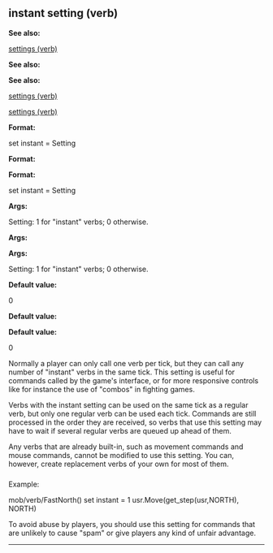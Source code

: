 

 instant setting (verb)
------------------------




**See also:** 


[settings (verb)](#/verb/set) 



**See also:** 

**See also:**

[settings (verb)](#/verb/set) 

[settings (verb)](#/verb/set)


**Format:** 


 set instant = Setting
 


**Format:** 

**Format:**

 set instant = Setting



**Args:** 


 Setting: 1 for "instant" verbs; 0 otherwise.
 


**Args:** 

**Args:**

 Setting: 1 for "instant" verbs; 0 otherwise.



**Default value:** 


 0
 


**Default value:** 

**Default value:**

 0


 Normally a player can only call one verb per tick, but they can call any
number of "instant" verbs in the same tick. This setting is useful for commands
called by the game's interface, or for more responsive controls like for
instance the use of "combos" in fighting games.




 Verbs with the instant setting can be used on the same tick as a regular
verb, but only one regular verb can be used each tick. Commands are still
processed in the order they are received, so verbs that use this setting
may have to wait if several regular verbs are queued up ahead of them.




 Any verbs that are already built-in, such as movement commands and mouse
commands, cannot be modified to use this setting. You can, however, create
replacement verbs of your own for most of them.



### 
 Example:



 mob/verb/FastNorth()
 set instant = 1
 usr.Move(get\_step(usr,NORTH), NORTH)


 To avoid abuse by players, you should use this setting for commands that
are unlikely to cause "spam" or give players any kind of unfair advantage.





---


